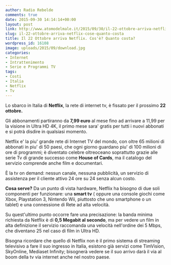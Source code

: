 ```yaml
---
author: Radio Rebelde
comments: true
date: 2015-09-30 14:14:14+00:00
layout: post
link: http://www.atomodelmale.it/2015/09/30/il-22-ottobre-arriva-netflix-cose-quanto-costa/
slug: il-22-ottobre-arriva-netflix-cose-quanto-costa
title: Il 22 Ottobre arriva Netflix. Cos'è? Quanto costa?
wordpress_id: 16108
image: uploads/2015/09/download.jpg
categories:
- Internet
- Intrattenimento
- Serie e Programmi TV
tags:
- Costi
- Italia
- Netflix
- Tv
---
```


Lo sbarco in Italia di **Netflix**, la rete di internet tv, è fissato per il prossimo **22 ottobre.**

Gli abbonamenti partiranno da **7,99 euro** al mese fino ad arrivare a 11,99 per la visione in Ultra HD 4K, il primo mese sara' gratis per tutti i nuovi abbonati e si potrà disdire in qualsiasi momento.

Netflix e' la piu' grande rete di Internet TV del mondo, con oltre 65 milioni di abbonati in piu' di 50 paesi, che ogni giorno guardano piu' di 100 milioni di ore di programmi; è diventato celebre oltreoceano soprattutto grazie alle serie Tv di grande successo come **House of Cards**, ma il catalogo del servizio comprende anche film e documentari.

È la tv on demand: nessun canale, nessuna pubblicità, un servizio di assistenza per il cliente attivo 24 ore su 24 senza alcun costo.

**Cosa serve?**
Da un punto di vista hardware, Netflix ha bisogno di due soli componenti per funzionare: una **smart tv** ( oppure una console giochi come Xbox, Playstation 3, Nintendo Wii, piuttosto che uno smartphone o un tablet) e una connessione di Rete ad alta velocità.

Su quest'ultimo punto occorre fare una precisazione: la banda minima richiesta da Netflix è di **0,5 Megabit al secondo**, ma per vedere un film in alta definizione il servizio raccomanda una velocità nell'ordine dei 5 Mbps, che diventano 25 nel caso di film in Ultra HD.

Bisogna ricordare che quello di Netflix non è il primo sistema di streaming televisivo a fare il suo ingresso in Italia, esistono già servizi come TimVision, SkyOnline, Mediaset Infinity; bisognerà vedere se il suo arrivo darà il via al boom della tv via internet anche nel nostro paese.
